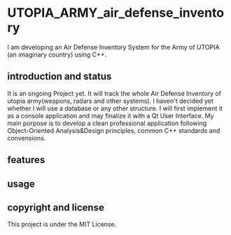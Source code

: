 # UTOPIA_ARMY_air_defense_inventory
I am developing an Air Defense Inventory System for the Army of UTOPIA (an imaginary country) using C++.

## introduction and status
It is an ongoing Project yet. It will track the whole Air Defense Inventory of utopia army(weapons, radars and other systems).
I haven't decided yet whether I will use a database or any other structure. I will first implement it
as a console application and may finalize it with a Qt User Interface.
My main porpose is to develop a clean professional application following Object-Oriented Analysis&Design principles, common C++ standards and convensions.

## features

## usage

## copyright and license
This project is under the MIT License.
